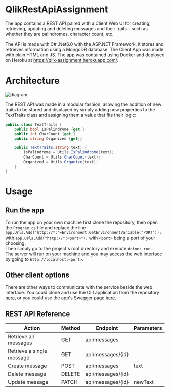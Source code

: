 # QlikRestApiAssignment
The app contains a REST API paired with a Client Web UI for creating, retrieving, updating and deleting messages and their traits - such as whether they are palindromes, character count, etc.

The API is made with C# .Net6.0 with the ASP.NET Framework, it stores and retrieves information using a MongoDB database. The Client App was made with plain HTML and JS.
The app was contained using Docker and deployed on Heroku at https://qlik-assignment.herokuapp.com/.

# Architecture
![diagram](https://i.imgur.com/XHppfkw.png) 

The REST API was made in a modular fashion, allowing the addition of new traits to be stored and displayed by simply adding new properties to the TextTraits class and assigning them a value that fits their logic:
```C#
public class TextTraits {
    public bool IsPalindrome {get;}
    public int CharCount {get;}
    public string Organized {get;}

    public TextTraits(string text) {
        IsPalindrome = Utils.IsPalindrome(text);
        CharCount = Utils.CharCount(text);
        Organized = Utils.Organize(text);
    }
}
```
# Usage
## Run the app
To run the app on your own machine first clone the repository,
then open the `Program.cs` file and replace the line
`app.Urls.Add("http://*:"+Environment.GetEnvironmentVariable("PORT"));`
with `app.Urls.Add("http://*:<port>");` with `<port>` being a port of your choosing.<br />
Then simply go to the project's root directory and execute `dotnet run`.<br />
The server will run on your machine and you may access the web interface by going to `http://localhost:<port>`.

## Other client options
There are other ways to communicate with the service beside the web interface.
You could clone and use the CLI application from the repository [here](https://github.com/DvirArazi/CLI), or you could use the app's Swagger page [here](https://qlik-assignment.herokuapp.com/swagger/index.html).

## REST API Reference
| Action                             | Method | Endpoint                                | Parameters                      |
|------------------------------------|--------|-----------------------------------------|---------------------------------|
| Retrieve all messages              | GET    | api/messages                            |                                 |
| Retrieve a single message          | GET    | api/messages/{id}                       |                                 |
| Create message                     | POST   | api/messages                            | text                            |
| Delete message                     | DELETE | api/messages/{id}                       |                                 |
| Update message                     | PATCH  | api/messages/{id}                       | newText                         |
